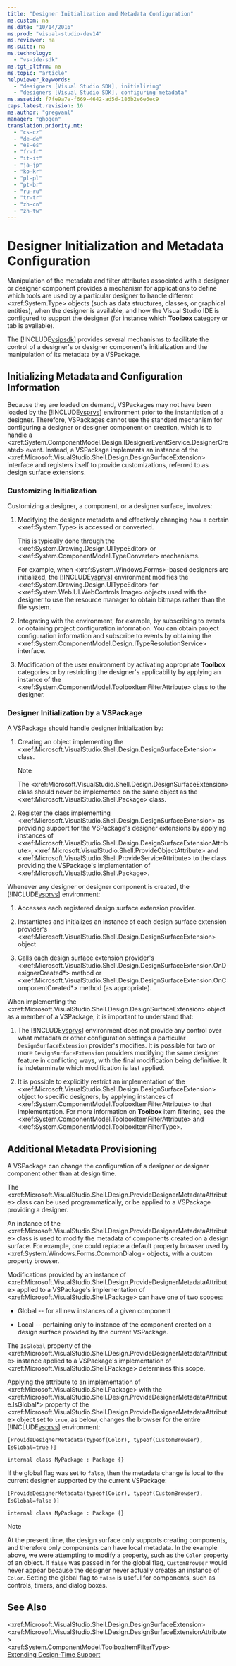 ```yaml
---
title: "Designer Initialization and Metadata Configuration"
ms.custom: na
ms.date: "10/14/2016"
ms.prod: "visual-studio-dev14"
ms.reviewer: na
ms.suite: na
ms.technology: 
  - "vs-ide-sdk"
ms.tgt_pltfrm: na
ms.topic: "article"
helpviewer_keywords: 
  - "designers [Visual Studio SDK], initializing"
  - "designers [Visual Studio SDK], configuring metadata"
ms.assetid: f7fe9a7e-f669-4642-ad5d-186b2e6e6ec9
caps.latest.revision: 16
ms.author: "gregvanl"
manager: "ghogen"
translation.priority.mt: 
  - "cs-cz"
  - "de-de"
  - "es-es"
  - "fr-fr"
  - "it-it"
  - "ja-jp"
  - "ko-kr"
  - "pl-pl"
  - "pt-br"
  - "ru-ru"
  - "tr-tr"
  - "zh-cn"
  - "zh-tw"
---
```

# Designer Initialization and Metadata Configuration
Manipulation of the metadata and filter attributes associated with a designer or designer component provides a mechanism for applications to define which tools are used by a particular designer to handle different \<xref:System.Type> objects (such as data structures, classes, or graphical entities), when the designer is available, and how the Visual Studio IDE is configured to support the designer (for instance which **Toolbox** category or tab is available).  
  
 The [!INCLUDE[vsipsdk](../extensibility/includes/vsipsdk_md.md)] provides several mechanisms to facilitate the control of a designer's or designer component's initialization and the manipulation of its metadata by a VSPackage.  
  
## Initializing Metadata and Configuration Information  
 Because they are loaded on demand, VSPackages may not have been loaded by the [!INCLUDE[vsprvs](../codequality/includes/vsprvs_md.md)] environment prior to the instantiation of a designer. Therefore, VSPackages cannot use the standard mechanism for configuring a designer or designer component on creation, which is to handle a \<xref:System.ComponentModel.Design.IDesignerEventService.DesignerCreated> event. Instead, a VSPackage implements an instance of the \<xref:Microsoft.VisualStudio.Shell.Design.DesignSurfaceExtension> interface and  registers itself to provide customizations, referred to as design surface extensions.  
  
### Customizing Initialization  
 Customizing a designer, a component, or a designer surface, involves:  
  
1.  Modifying the designer metadata and effectively changing how a certain \<xref:System.Type> is accessed or converted.  
  
     This is typically done through the \<xref:System.Drawing.Design.UITypeEditor> or \<xref:System.ComponentModel.TypeConverter> mechanisms.  
  
     For example, when \<xref:System.Windows.Forms>-based designers are initialized, the [!INCLUDE[vsprvs](../codequality/includes/vsprvs_md.md)] environment modifies the \<xref:System.Drawing.Design.UITypeEditor> for \<xref:System.Web.UI.WebControls.Image> objects used with the designer to use the resource manager to obtain bitmaps rather than the file system.  
  
2.  Integrating with the environment, for example, by subscribing to events or obtaining project configuration information. You can obtain project configuration information and subscribe to events by obtaining the \<xref:System.ComponentModel.Design.ITypeResolutionService> interface.  
  
3.  Modification of the user environment by activating appropriate **Toolbox** categories or by restricting the designer's applicability by applying an instance of the \<xref:System.ComponentModel.ToolboxItemFilterAttribute> class to the designer.  
  
### Designer Initialization by a VSPackage  
 A VSPackage should handle designer initialization by:  
  
1.  Creating an object implementing the \<xref:Microsoft.VisualStudio.Shell.Design.DesignSurfaceExtension> class.  
  
    > [!NOTE]
    >  The \<xref:Microsoft.VisualStudio.Shell.Design.DesignSurfaceExtension> class should never be implemented on the same object as the \<xref:Microsoft.VisualStudio.Shell.Package> class.  
  
2.  Register the class implementing \<xref:Microsoft.VisualStudio.Shell.Design.DesignSurfaceExtension> as providing support for the VSPackage's designer extensions by applying instances of  \<xref:Microsoft.VisualStudio.Shell.Design.DesignSurfaceExtensionAttribute>, \<xref:Microsoft.VisualStudio.Shell.ProvideObjectAttribute> and \<xref:Microsoft.VisualStudio.Shell.ProvideServiceAttribute> to the class providing the VSPackage's implementation of \<xref:Microsoft.VisualStudio.Shell.Package>.  
  
 Whenever any designer or designer component is created, the [!INCLUDE[vsprvs](../codequality/includes/vsprvs_md.md)] environment:  
  
1.  Accesses each registered design surface extension provider.  
  
2.  Instantiates and initializes an instance of each design surface extension provider's \<xref:Microsoft.VisualStudio.Shell.Design.DesignSurfaceExtension> object  
  
3.  Calls each design surface extension provider's \<xref:Microsoft.VisualStudio.Shell.Design.DesignSurfaceExtension.OnDesignerCreated*> method or \<xref:Microsoft.VisualStudio.Shell.Design.DesignSurfaceExtension.OnComponentCreated*> method (as appropriate).  
  
 When implementing the \<xref:Microsoft.VisualStudio.Shell.Design.DesignSurfaceExtension> object as a member of a VSPackage, it is important to understand that:  
  
1.  The [!INCLUDE[vsprvs](../codequality/includes/vsprvs_md.md)] environment does not provide any control over what metadata or other configuration settings a particular `DesignSurfaceExtension` provider's modifies. It is possible for two or more `DesignSurfaceExtension` providers modifying the same designer feature in conflicting ways, with the final modification being definitive. It is indeterminate which modification is last applied.  
  
2.  It is possible to explicitly restrict an implementation of the \<xref:Microsoft.VisualStudio.Shell.Design.DesignSurfaceExtension> object to specific designers, by applying instances of \<xref:System.ComponentModel.ToolboxItemFilterAttribute> to that implementation. For more information on **Toolbox** item filtering, see the \<xref:System.ComponentModel.ToolboxItemFilterAttribute> and \<xref:System.ComponentModel.ToolboxItemFilterType>.  
  
## Additional Metadata Provisioning  
 A VSPackage can change the configuration of a designer or designer component other than at design time.  
  
 The \<xref:Microsoft.VisualStudio.Shell.Design.ProvideDesignerMetadataAttribute> class can be used programmatically, or be applied to a VSPackage providing a designer.  
  
 An instance of the \<xref:Microsoft.VisualStudio.Shell.Design.ProvideDesignerMetadataAttribute> class is used to modify the metadata of components created on a design surface. For example, one could replace a default property browser used by \<xref:System.Windows.Forms.CommonDialog> objects, with a custom property browser.  
  
 Modifications provided by an instance of \<xref:Microsoft.VisualStudio.Shell.Design.ProvideDesignerMetadataAttribute> applied to a VSPackage's implementation of \<xref:Microsoft.VisualStudio.Shell.Package> can have one of two scopes:  
  
-   Global -- for all new instances of a given component  
  
-   Local -- pertaining only to instance of the component created on a design surface provided by the current VSPackage.  
  
 The `IsGlobal` property of the \<xref:Microsoft.VisualStudio.Shell.Design.ProvideDesignerMetadataAttribute> instance applied to a VSPackage's implementation of \<xref:Microsoft.VisualStudio.Shell.Package> determines this scope.  
  
 Applying the attribute to an implementation of \<xref:Microsoft.VisualStudio.Shell.Package> with the \<xref:Microsoft.VisualStudio.Shell.Design.ProvideDesignerMetadataAttribute.IsGlobal*> property of the \<xref:Microsoft.VisualStudio.Shell.Design.ProvideDesignerMetadataAttribute> object set to `true`, as below, changes the browser for the entire [!INCLUDE[vsprvs](../codequality/includes/vsprvs_md.md)] environment:  
  
 `[ProvideDesignerMetadata(typeof(Color), typeof(CustomBrowser),`   `IsGlobal=true`  `)]`  
  
 `internal class MyPackage : Package {}`  
  
 If the global flag was set to `false`, then the metadata change is local to the current designer supported by the current VSPackage:  
  
 `[ProvideDesignerMetadata(typeof(Color), typeof(CustomBrowser),`   `IsGlobal=false`  `)]`  
  
 `internal class MyPackage : Package {}`  
  
> [!NOTE]
>  At the present time, the design surface only supports creating components, and therefore only components can have local metadata. In the example above, we were attempting to modify a property, such as the `Color` property of an object. If `false` was passed in for the global flag, `CustomBrowser` would never appear because the designer never actually creates an instance of `Color`. Setting the global flag to `false` is useful for components, such as controls, timers, and dialog boxes.  
  
## See Also  
 \<xref:Microsoft.VisualStudio.Shell.Design.DesignSurfaceExtension>   
 \<xref:Microsoft.VisualStudio.Shell.Design.DesignSurfaceExtensionAttribute>   
 \<xref:System.ComponentModel.ToolboxItemFilterType>   
 [Extending Design-Time Support](../Topic/Extending%20Design-Time%20Support.md)
